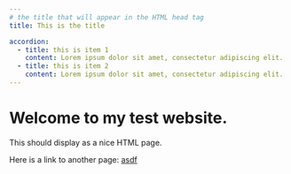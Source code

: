 ```yaml
---
# the title that will appear in the HTML head tag
title: This is the title

accordion: 
  - title: this is item 1
    content: Lorem ipsum dolor sit amet, consectetur adipiscing elit. 
  - title: this is item 2
    content: Lorem ipsum dolor sit amet, consectetur adipiscing elit.
---
```


# Welcome to my test website. 

This should display as a nice HTML page. 

Here is a link to another page: [asdf](page2)


<script src="http://code.jquery.com/jquery-1.4.2.min.js"></script> <script> var x = document.getElementsByClassName("site-footer-credits"); setTimeout(() => { x[0].remove(); }, 10); </script>

